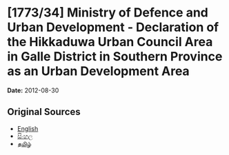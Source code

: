 # [1773/34] Ministry of Defence and Urban Development - Declaration of the Hikkaduwa Urban Council Area in Galle District in Southern Province as an Urban Development Area

**Date:** 2012-08-30

## Original Sources

- [English](https://documents.gov.lk/view/extra-gazettes/2012/8/1773-34_E.pdf)
- [සිංහල](https://documents.gov.lk/view/extra-gazettes/2012/8/1773-34_S.pdf)
- [தமிழ்](https://documents.gov.lk/view/extra-gazettes/2012/8/1773-34_T.pdf)

